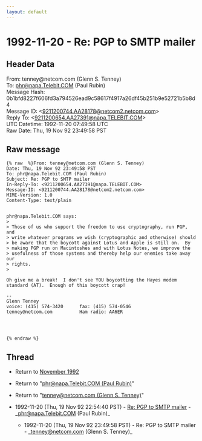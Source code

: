 ```yaml
---
layout: default
---
```


# 1992-11-20 - Re: PGP to SMTP mailer

## Header Data

From: tenney<span>@</span>netcom.com (Glenn S. Tenney)<br>
To: phr@napa.Telebit.COM (Paul Rubin)<br>
Message Hash: 0b1bfd8227f606fd3a794526ead9c58617f4917a26df45b251b9e52721b5b8d4<br>
Message ID: \<9211200744.AA28178@netcom2.netcom.com\><br>
Reply To: \<9211200654.AA27391@napa.TELEBIT.COM\><br>
UTC Datetime: 1992-11-20 07:49:58 UTC<br>
Raw Date: Thu, 19 Nov 92 23:49:58 PST<br>

## Raw message

```
{% raw  %}From: tenney@netcom.com (Glenn S. Tenney)
Date: Thu, 19 Nov 92 23:49:58 PST
To: phr@napa.Telebit.COM (Paul Rubin)
Subject: Re: PGP to SMTP mailer
In-Reply-To: <9211200654.AA27391@napa.TELEBIT.COM>
Message-ID: <9211200744.AA28178@netcom2.netcom.com>
MIME-Version: 1.0
Content-Type: text/plain


phr@napa.Telebit.COM says:
> 
> Those of us who support the freedom to use cryptography, run PGP, and
> write whatever programs we wish (cryptographic and otherwise) should
> be aware that the boycott against Lotus and Apple is still on.  By
> making PGP run on Macintoshes and with Lotus Notes, we improve the
> usefulness of those systems and thereby help our enemies take away our
> rights.
> 

Oh give me a break!  I don't see YOU boycotting the Hayes modem
standard (AT).  Enough of this boycott crap!

-- 
Glenn Tenney
voice: (415) 574-3420      fax: (415) 574-0546
tenney@netcom.com          Ham radio: AA6ER




{% endraw %}
```

## Thread

+ Return to [November 1992](/archive/1992/11)

+ Return to "[phr<span>@</span>napa.Telebit.COM (Paul Rubin)](/authors/phr_at_napa_telebit_com_paul_rubin_)"
+ Return to "[tenney<span>@</span>netcom.com (Glenn S. Tenney)](/authors/tenney_at_netcom_com_glenn_s_tenney_)"

+ 1992-11-20 (Thu, 19 Nov 92 22:54:40 PST) - [Re: PGP to SMTP mailer](/archive/1992/11/c361fe500f81e753c488650c31be8c44f93eb2ccc7bdc60a80474f027fe90c80) - _phr@napa.Telebit.COM (Paul Rubin)_
  + 1992-11-20 (Thu, 19 Nov 92 23:49:58 PST) - Re: PGP to SMTP mailer - _tenney@netcom.com (Glenn S. Tenney)_

